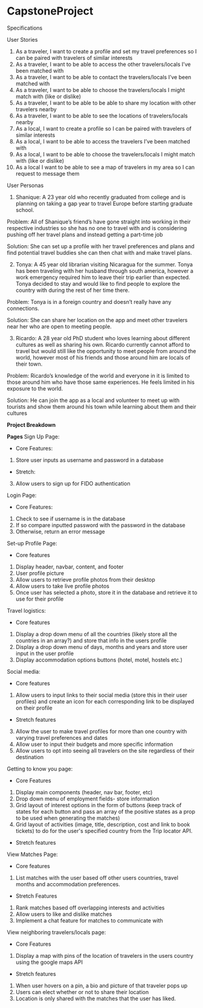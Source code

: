# CapstoneProject
Specifications

User Stories 
1. As a traveler, I want to create a profile and set my travel preferences so I can be paired with travelers of similar interests
2. As a traveler, I want to be able to access the other travelers/locals I’ve been matched with 
3. As a traveler, I want to be able to contact the travelers/locals I’ve been matched with
4. As a traveler, I want to be able to choose the travelers/locals I might match with (like or dislike)
5. As a traveler, I want to be able to be able to share my location with other travelers nearby
6. As a traveler, I want to be able to see the locations of travelers/locals nearby
7. As a local, I want to create a profile so I can be paired with travelers of similar interests
8. As a local, I want to be able to access the travelers I’ve been matched with 
9. As a local, I want to be able to choose the travelers/locals I might match with (like or dislike)
10. As a local I want to be able to see a map of travelers in my area so I can request to message them

User Personas
1. Shanique: A 23 year old who recently graduated from college and is planning on taking a gap year to travel Europe before starting graduate school. 

Problem: All of Shanique’s friend’s have gone straight into working in their respective industries so she has no one to travel with and is considering pushing off her travel plans and instead getting a part-time job 

Solution: She can set up a profile with her travel preferences and plans and find potential travel buddies she can then chat with and make travel plans.
 
2. Tonya: A 45 year old librarian visiting Nicaragua for the summer. Tonya has been traveling with her husband through south america, however a work emergency required him to leave their trip earlier than expected. Tonya decided to stay and would like to find people to explore the country with during the rest of her time there.

Problem: Tonya is in a foreign country and doesn’t really have any connections.

Solution: She can share her location on the app and meet other travelers near her who are open to meeting people. 
 
3. Ricardo: A 28 year old PhD student who loves learning about different cultures as well as sharing his own. Ricardo currently cannot afford to travel but would still like the opportunity to meet people from around the world, however most of his friends and those around him are locals of their town. 

Problem: Ricardo’s knowledge of the world and everyone in it is limited to those around him who have those same experiences. He feels limited in his exposure to the world.

Solution: He can join the app as a local and volunteer to meet up with tourists and show them around his town while learning about them and their cultures


<b>Project Breakdown </b>

<b>Pages </b>
Sign Up Page:
- Core Features:
1. Store user inputs as username and password in a database

- Stretch:
3. Allow users to sign up for FIDO authentication


Login Page: 
- Core Features: 
1. Check to see if username is in the database
2. If so compare inputted password with the password in the database
3. Otherwise, return an error message


Set-up Profile Page:
- Core features
1. Display header, navbar, content, and footer
2. User profile picture
3. Allow users to retrieve profile photos from their desktop 
4. Allow users to take live profile photos
5. Once user has selected a photo, store it in the database and retrieve it to use for their profile 

Travel logistics: 
- Core features
1. Display a drop down menu of all the countries (likely store all the countries in an array?)  and store that info in the users profile
2. Display a drop down menu of days, months and years and store user input in the user profile 
3. Display accommodation options buttons (hotel, motel, hostels etc.)


Social media:
- Core features
1. Allow users to input links to their social media (store this in their user profiles) and create an icon for each corresponding link to be displayed on their profile

- Stretch features 
3. Allow the user to make travel profiles for more than one country with varying travel preferences and dates 
4. Allow user to input their budgets and more specific information
5. Allow users to opt into seeing all travelers on the site regardless of their destination


Getting to know you page:
- Core Features
1. Display main components (header, nav bar, footer, etc)
2. Drop down menu of employment fields- store information
3. Grid layout of interest options in the form of buttons (keep track of states for each button and pass an array of the positive states as a prop to be used when generating the matches)
4. Grid layout of activities (image, title, description, cost and link to book tickets) to do for the user's specified country from the Trip locator API.

- Stretch features

View Matches Page:
- Core features
1. List matches with the user based off other users countries, travel months and accommodation preferences.

- Stretch Features
1. Rank matches based off overlapping interests and activities
2. Allow users to like and dislike matches 
3. Implement a chat feature for matches to communicate with

View neighboring travelers/locals page:
- Core Features
1. Display a map with pins of the location of  travelers in the users country using the google maps API

- Stretch features
1. When user hovers on a pin, a bio and picture of that traveler pops up
2. Users can elect whether or not to share their location
3. Location is only shared with the matches that the user has liked.
